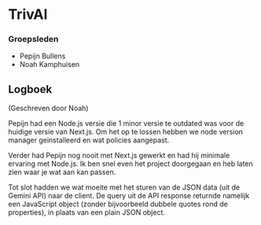 # TrivAI
### Groepsleden
- Pepijn Bullens
- Noah Kamphuisen

## Logboek
(Geschreven door Noah)

Pepijn had een Node.js versie die 1 minor versie te outdated was voor de huidige versie van Next.js. Om het op te lossen hebben we node version manager geinstalleerd en wat policies aangepast. 

Verder had Pepijn nog nooit met Next.js gewerkt en had hij minimale ervaring met Node.js. Ik ben snel even het project doorgegaan en heb laten zien waar je wat aan kan passen. 

Tot slot hadden we wat moeite met het sturen van de JSON data (uit de Gemini API) naar de client. De query uit de API response returnde namelijk een JavaScript object (zonder bijvoorbeeld dubbele quotes rond de properties), in plaats van een plain JSON object. 